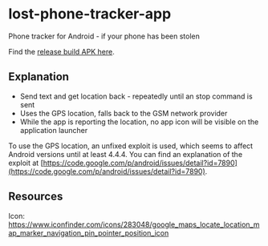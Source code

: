 lost-phone-tracker-app
========================

Phone tracker for Android - if your phone has been stolen

Find the [release build APK here](PhoneTracker-release.apk).

Explanation
-----------
* Send text and get location back - repeatedly until an stop command is sent
* Uses the GPS location, falls back to the GSM network provider
* While the app is reporting the location, no app icon will be visible on the application launcher

To use the GPS location, an unfixed exploit is used, which seems to affect Android versions until at least 4.4.4.
You can find an explanation of the exploit at [https://code.google.com/p/android/issues/detail?id=7890](https://code.google.com/p/android/issues/detail?id=7890).

Resources
---------

Icon: https://www.iconfinder.com/icons/283048/google_maps_locate_location_map_marker_navigation_pin_pointer_position_icon